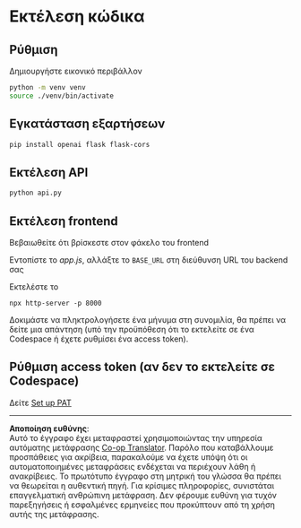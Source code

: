 <!--
CO_OP_TRANSLATOR_METADATA:
{
  "original_hash": "537f02a36d73db093cbb8b9b44867645",
  "translation_date": "2025-09-01T15:47:55+00:00",
  "source_file": "9-chat-project/solution/backend/python/README.md",
  "language_code": "el"
}
-->
# Εκτέλεση κώδικα

## Ρύθμιση

Δημιουργήστε εικονικό περιβάλλον

```sh
python -m venv venv
source ./venv/bin/activate
```

## Εγκατάσταση εξαρτήσεων

```sh
pip install openai flask flask-cors 
```

## Εκτέλεση API

```sh
python api.py
```

## Εκτέλεση frontend

Βεβαιωθείτε ότι βρίσκεστε στον φάκελο του frontend

Εντοπίστε το *app.js*, αλλάξτε το `BASE_URL` στη διεύθυνση URL του backend σας

Εκτελέστε το

```
npx http-server -p 8000
```

Δοκιμάστε να πληκτρολογήσετε ένα μήνυμα στη συνομιλία, θα πρέπει να δείτε μια απάντηση (υπό την προϋπόθεση ότι το εκτελείτε σε ένα Codespace ή έχετε ρυθμίσει ένα access token).

## Ρύθμιση access token (αν δεν το εκτελείτε σε Codespace)

Δείτε [Set up PAT](https://docs.github.com/en/authentication/keeping-your-account-and-data-secure/managing-your-personal-access-tokens)

---

**Αποποίηση ευθύνης**:  
Αυτό το έγγραφο έχει μεταφραστεί χρησιμοποιώντας την υπηρεσία αυτόματης μετάφρασης [Co-op Translator](https://github.com/Azure/co-op-translator). Παρόλο που καταβάλλουμε προσπάθειες για ακρίβεια, παρακαλούμε να έχετε υπόψη ότι οι αυτοματοποιημένες μεταφράσεις ενδέχεται να περιέχουν λάθη ή ανακρίβειες. Το πρωτότυπο έγγραφο στη μητρική του γλώσσα θα πρέπει να θεωρείται η αυθεντική πηγή. Για κρίσιμες πληροφορίες, συνιστάται επαγγελματική ανθρώπινη μετάφραση. Δεν φέρουμε ευθύνη για τυχόν παρεξηγήσεις ή εσφαλμένες ερμηνείες που προκύπτουν από τη χρήση αυτής της μετάφρασης.
